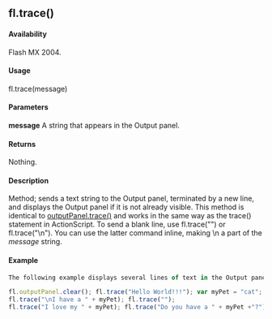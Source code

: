 ## fl.trace()

#### Availability

Flash MX 2004.

#### Usage

fl.trace(message)

#### Parameters

**message** A string that appears in the Output panel.

#### Returns

Nothing.

#### Description

Method; sends a text string to the Output panel, terminated by a new line, and displays the Output panel if it is not already visible. This method is identical to [outputPanel.trace()](../outputPanel_object/outputPane2.md) and works in the same way as the trace() statement in ActionScript.
To send a blank line, use fl.trace("") or fl.trace("\\n"). You can use the latter command inline, making \\n a part of the *message* string.

#### Example

```javascript
The following example displays several lines of text in the Output panel:

fl.outputPanel.clear(); fl.trace("Hello World!!!"); var myPet = "cat";
fl.trace("\nI have a " + myPet); fl.trace("");
fl.trace("I love my " + myPet); fl.trace("Do you have a " + myPet +"?");

```